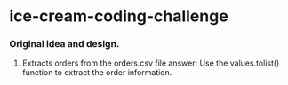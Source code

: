# ice-cream-coding-challenge

### Original idea and design.
1. Extracts orders from the orders.csv file
answer: Use the values.tolist() function to extract the order information.
